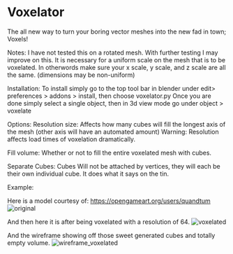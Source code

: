 # Voxelator
The all new way to turn your boring vector meshes into the new fad in town; Voxels!

Notes:
I have not tested this on a rotated mesh. With further testing I may improve on this.
It is necessary for a uniform scale on the mesh that is to be voxelated. In otherwords make sure your x scale, y scale, and z scale are all the same. (dimensions may be non-uniform)

Installation:
To install simply go to the top tool bar in blender under edit> preferences > addons > install, then choose voxelator.py
Once you are done simply select a single object, then in 3d view mode go under object > voxelate

Options:
Resolution size: Affects how many cubes will fill the longest axis of the mesh (other axis will have an automated amount)
Warning: Resolution affects load times of voxelation dramatically.

Fill volume: Whether or not to fill the entire voxelated mesh with cubes.

Separate Cubes: Cubes Will not be attached by vertices, they will each be their own individual cube. It does what it says on the tin.

Example:

Here is a model courtesy of: https://opengameart.org/users/quandtum
![original](https://user-images.githubusercontent.com/69417194/132940305-3836760b-7f8b-4f28-8814-f539ed4889dc.png)

And then here it is after being voxelated with a resolution of 64.
![voxelated](https://user-images.githubusercontent.com/69417194/132940308-22e9dded-104a-412c-a608-e2ffee93f7a7.png)

And the wireframe showing off those sweet generated cubes and totally empty volume.
![wireframe_voxelated](https://user-images.githubusercontent.com/69417194/132940312-0fef1e3f-dea6-4630-a154-99388956ea0c.png)

